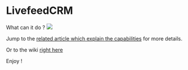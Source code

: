 # LivefeedCRM

What can it do ?
![](https://stuffandtacos.azurewebsites.net/content/images/2019/01/2019-01-25_09-03-03.gif)



Jump to the [related article which explain the capabilities](http://stuffandtacos.azurewebsites.net/2019/01/29/livefeed-of-your-crm-actions/) for more details.

Or to the wiki [right here](https://github.com/carfup/LivefeedCRM/wiki)

Enjoy !
